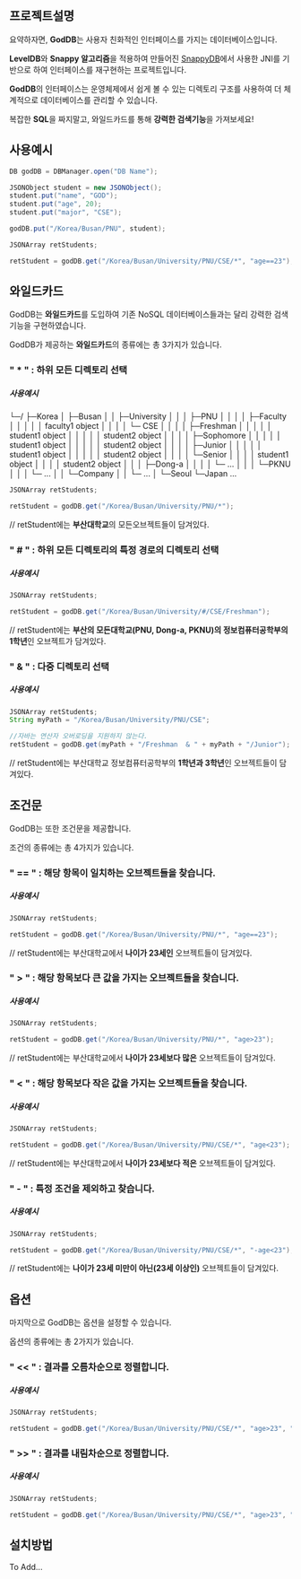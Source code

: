 ## 프로젝트설명

요약하자면, **GodDB**는 사용자 친화적인 인터페이스를 가지는 데이터베이스입니다.

**LevelDB**와 **Snappy 알고리즘**을 적용하여 만들어진 [SnappyDB](http://www.snappydb.com/)에서 사용한 JNI를 기반으로 하여 인터페이스를 재구현하는 프로젝트입니다.

**GodDB**의 인터페이스는 운영체제에서 쉽게 볼 수 있는 디렉토리 구조를 사용하여 더 체계적으로 데이터베이스를 관리할 수 있습니다.

복잡한 **SQL**을 짜지말고, 와일드카드를 통해 **강력한 검색기능**을 가져보세요!

## 사용예시

```java
DB godDB = DBManager.open("DB Name");

JSONObject student = new JSONObject();
student.put("name", "GOD");
student.put("age", 20);
student.put("major", "CSE");

godDB.put("/Korea/Busan/PNU", student);

JSONArray retStudents;

retStudent = godDB.get("/Korea/Busan/University/PNU/CSE/*", "age==23");
```

## 와일드카드

GodDB는 **와일드카드**를 도입하여 기존 NoSQL 데이터베이스들과는 달리 강력한 검색기능을 구현하였습니다.

GodDB가 제공하는 **와일드카드**의 종류에는 총 3가지가 있습니다.

### " * " : 하위 모든 디렉토리 선택

##### 사용예시

 └─/ 
    ├─Korea
    │  ├─Busan
    │  │  ├─University
    │  │  │  ├─PNU
    │  │  │  │  ├─Faculty
    │  │  │  │  │      faculty1 object
    │  │  │  │  └─ CSE
    │  │  │  │     ├─Freshman
    │  │  │  │     │      student1 object
    │  │  │  │     │      student2 object
    │  │  │  │     ├─Sophomore
    │  │  │  │     │      student1 object
    │  │  │  │     │      student2 object
    │  │  │  │     ├─Junior
    │  │  │  │     │      student1 object
    │  │  │  │     │      student2 object
    │  │  │  │     └─Senior
    │  │  │  │            student1 object
    │  │  │  │            student2 object
    │  │  │  ├─Dong-a
    │  │  │  │  └─ ...
    │  │  │  └─PKNU
    │  │  │     └─ ...
    │  │  └─Company
    │  │     └─ ...
    │  └─Seoul
    └─Japan
    ...
 
```java
JSONArray retStudents;

retStudent = godDB.get("/Korea/Busan/University/PNU/*");
```
// retStudent에는 **부산대학교**의 모든오브젝트들이 담겨있다.

### " \# " : 하위 모든 디렉토리의 특정 경로의 디렉토리 선택

##### 사용예시

```java
JSONArray retStudents;

retStudent = godDB.get("/Korea/Busan/University/#/CSE/Freshman");
```
// retStudent에는 **부산의 모든대학교(PNU, Dong-a, PKNU)의 정보컴퓨터공학부의 1학년**인 오브젝트가 담겨있다.


### " & " : 다중 디렉토리 선택

##### 사용예시

```java
JSONArray retStudents;
String myPath = "/Korea/Busan/University/PNU/CSE";

//자바는 연산자 오버로딩을 지원하지 않는다.
retStudent = godDB.get(myPath + "/Freshman  & " + myPath + "/Junior");
```
// retStudent에는 부산대학교 정보컴퓨터공학부의 **1학년과 3학년**인 오브젝트들이 담겨있다.

## 조건문

GodDB는 또한 조건문을 제공합니다.

조건의 종류에는 총 4가지가 있습니다.

### " == " : 해당 항목이 일치하는 오브젝트들을 찾습니다.

##### 사용예시

```java
JSONArray retStudents;

retStudent = godDB.get("/Korea/Busan/University/PNU/*", "age==23");
```
// retStudent에는 부산대학교에서 **나이가 23세인** 오브젝트들이 담겨있다.

### " > " : 해당 항목보다 큰 값을 가지는 오브젝트들을 찾습니다.

##### 사용예시

```java
JSONArray retStudents;

retStudent = godDB.get("/Korea/Busan/University/PNU/*", "age>23");
```
// retStudent에는 부산대학교에서 **나이가 23세보다 많은** 오브젝트들이 담겨있다.

### " < " : 해당 항목보다 작은 값을 가지는 오브젝트들을 찾습니다.

##### 사용예시

```java
JSONArray retStudents;

retStudent = godDB.get("/Korea/Busan/University/PNU/CSE/*", "age<23");
```
// retStudent에는 부산대학교에서 **나이가 23세보다 적은** 오브젝트들이 담겨있다.

### " - " : 특정 조건을 제외하고 찾습니다.

##### 사용예시

```java
JSONArray retStudents;

retStudent = godDB.get("/Korea/Busan/University/PNU/CSE/*", "-age<23");
```
// retStudent에는 **나이가 23세 미만이 아닌(23세 이상인)** 오브젝트들이 담겨있다.

## 옵션

마지막으로 GodDB는 옵션을 설정할 수 있습니다.

옵션의 종류에는 총 2가지가 있습니다.

### " << " : 결과를 오름차순으로 정렬합니다.

##### 사용예시

```java
JSONArray retStudents;

retStudent = godDB.get("/Korea/Busan/University/PNU/CSE/*", "age>23", "age<<");
```

### " >> " : 결과를 내림차순으로 정렬합니다.

##### 사용예시

```java
JSONArray retStudents;

retStudent = godDB.get("/Korea/Busan/University/PNU/CSE/*", "age>23", "age>>");
```

## 설치방법
To Add...
